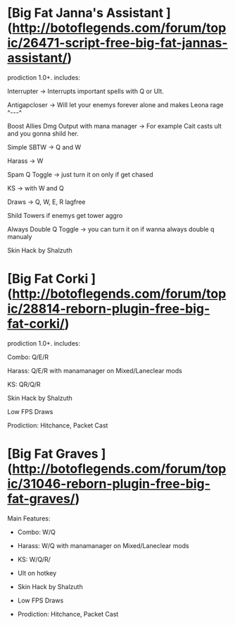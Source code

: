 [Big Fat Janna's Assistant ] (http://botoflegends.com/forum/topic/26471-script-free-big-fat-jannas-assistant/)
============
prodiction 1.0+. 
includes:

Interrupter -> Interrupts important spells with Q or Ult.

Antigapcloser -> Will let your enemys forever alone and makes Leona rage ^---^

Boost Allies Dmg Output with mana manager -> For example Cait casts ult and you gonna shild her.

Simple SBTW -> Q and W

Harass -> W

Spam Q Toggle -> just turn it on only if get chased

KS -> with W and Q

Draws -> Q, W, E, R lagfree

Shild Towers if enemys get tower aggro

Always Double Q Toggle -> you can turn it on if wanna always double q manualy

Skin Hack by Shalzuth



[Big Fat Corki ] (http://botoflegends.com/forum/topic/28814-reborn-plugin-free-big-fat-corki/)
============
prodiction 1.0+. 
includes:

Combo: Q/E/R

Harass: Q/E/R  with manamanager on Mixed/Laneclear mods

KS: QR/Q/R

Skin Hack by Shalzuth

Low FPS Draws

Prodiction: Hitchance, Packet Cast


[Big Fat Graves ] (http://botoflegends.com/forum/topic/31046-reborn-plugin-free-big-fat-graves/)
============

Main Features:

- Combo: W/Q

- Harass: W/Q  with manamanager on Mixed/Laneclear mods

- KS: W/Q/R/

- Ult on hotkey

- Skin Hack by Shalzuth

- Low FPS Draws

- Prodiction: Hitchance, Packet Cast


